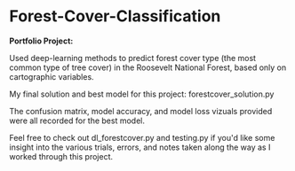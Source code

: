 # Forest-Cover-Classification

**Portfolio Project:**

Used deep-learning methods to predict forest cover type (the most common type of tree cover) in the Roosevelt National Forest, based only on cartographic variables. 

My final solution and best model for this project: forestcover_solution.py 

The confusion matrix, model accuracy, and model loss vizuals provided were all recorded for the best model.


Feel free to check out dl_forestcover.py and testing.py if you'd like some insight into the various trials, errors, and notes taken along the way as I worked through this project.
